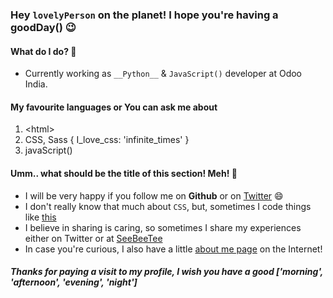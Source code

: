 ### Hey `lovelyPerson` on the planet! I hope you're having a goodDay() 😉

#### What do I do? 👷
- Currently working as `__Python__` & `JavaScript()` developer at Odoo India.

#### My favourite languages or You can ask me about
1. &lt;html>
2. CSS, Sass { I_love_css: 'infinite_times' }
3. javaScript()

#### Umm.. what should be the title of this section! Meh! 🤔
- I will be very happy if you follow me on **Github** or on [Twitter](https://twitter.com/kmandalwala) 😄
- I don't really know that much about `CSS`, but, sometimes I code things like [this](https://codepen.io/kman/details/DFAzG)
- I believe in sharing is caring, so sometimes I share my experiences either on Twitter or at [SeeBeeTee](https://seebeetee.com)
- In case you're curious, I also have a little [about me page](https://kaushalya.seebeetee.com) on the Internet!

##### *Thanks for paying a visit to my profile, I wish you have a good ['morning', 'afternoon', 'evening', 'night']*


<!--
**krman009/krman009** is a ✨ _special_ ✨ repository because its `README.md` (this file) appears on your GitHub profile.

Here are some ideas to get you started:

- 🔭 I’m currently working on ...
- 🌱 I’m currently learning ...
- 👯 I’m looking to collaborate on ...
- 🤔 I’m looking for help with ...
- 💬 Ask me about ...
- 📫 How to reach me: ...
- 😄 Pronouns: ...
- ⚡ Fun fact: ...
-->
